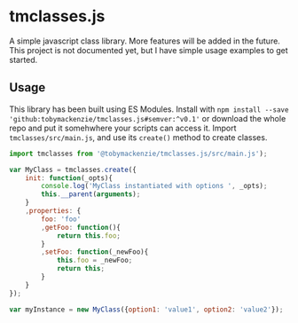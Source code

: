 tmclasses.js
============

A simple javascript class library.  More features will be added in the future.  This project is not documented yet, but I have simple usage examples to get started.

Usage
-----

This library has been built using ES Modules.  Install with `npm install --save 'github:tobymackenzie/tmclasses.js#semver:^v0.1'` or download the whole repo and put it somehwhere your scripts can access it.  Import `tmclasses/src/main.js`, and use its `create()` method to create classes.

``` js
import tmclasses from '@tobymackenzie/tmclasses.js/src/main.js');

var MyClass = tmclasses.create({
	init: function(_opts){
		console.log('MyClass instantiated with options ', _opts);
		this.__parent(arguments);
	}
	,properties: {
		foo: 'foo'
		,getFoo: function(){
			return this.foo;
		}
		,setFoo: function(_newFoo){
			this.foo = _newFoo;
			return this;
		}
	}
});

var myInstance = new MyClass({option1: 'value1', option2: 'value2'});
```
